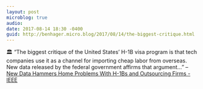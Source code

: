 ```yaml
---
layout: post
microblog: true
audio: 
date: 2017-08-14 18:30 -0400
guid: http://benhager.micro.blog/2017/08/14/the-biggest-critique.html
---
```

🏛 “The biggest critique of the United States’ H-1B visa program is that tech companies use it as a channel for importing cheap labor from overseas. New data released by the federal government affirms that argument…” – [New Data Hammers Home Problems With H-1Bs and Outsourcing Firms - IEEE](http://spectrum.ieee.org/view-from-the-valley/at-work/tech-careers/new-data-hammers-home-problems-with-h1bs-and-outsourcing-firms)
